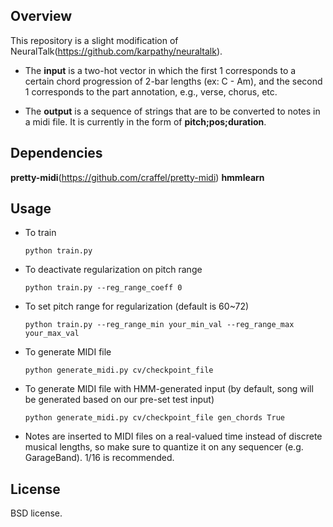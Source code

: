 ## Overview
This repository is a slight modification of NeuralTalk(https://github.com/karpathy/neuraltalk).

- The **input** is a two-hot vector in which the first 1 corresponds to a certain chord progression of 2-bar lengths (ex: C - Am), and the second 1 corresponds to the part annotation, e.g., verse, chorus, etc.

- The **output** is a sequence of strings that are to be converted to notes in a midi file. It is currently in the form of **pitch;pos;duration**. 


## Dependencies
**pretty-midi**(https://github.com/craffel/pretty-midi)
**hmmlearn**

## Usage
- To train

  `python train.py`

- To deactivate regularization on pitch range

  `python train.py --reg_range_coeff 0`

- To set pitch range for regularization (default is 60~72)

  `python train.py --reg_range_min your_min_val --reg_range_max your_max_val`

- To generate MIDI file

  `python generate_midi.py cv/checkpoint_file`

- To generate MIDI file with HMM-generated input (by default, song will be generated based on our pre-set test input)

  `python generate_midi.py cv/checkpoint_file gen_chords True`


- Notes are inserted to MIDI files on a real-valued time instead of discrete musical lengths, so make sure to quantize it on any sequencer (e.g. GarageBand). 1/16 is recommended. 


## License
BSD license.
